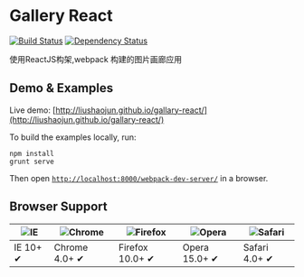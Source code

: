 Gallery  React
=====
[![Build Status](https://travis-ci.org/liushaojun/gallary-react.svg?branch=master)](https://travis-ci.org/liushaojun/gallary-react) [![Dependency Status](https://gemnasium.com/liushaojun/gallary-react.svg)](https://gemnasium.com/liushaojun/gallery-react)

使用ReactJS构架,webpack 构建的图片画廊应用

## Demo & Examples

Live demo: [http://liushaojun.github.io/gallary-react/](http://liushaojun.github.io/gallary-react/)

To build the examples locally, run:

```
npm install
grunt serve
```

Then open [`http://localhost:8000/webpack-dev-server/`](http://localhost:8000/webpack-dev-server/) in a browser.

## Browser Support
![IE](https://raw.github.com/alrra/browser-logos/master/internet-explorer/internet-explorer_48x48.png) | ![Chrome](https://raw.github.com/alrra/browser-logos/master/chrome/chrome_48x48.png) | ![Firefox](https://raw.github.com/alrra/browser-logos/master/firefox/firefox_48x48.png) | ![Opera](https://raw.github.com/alrra/browser-logos/master/opera/opera_48x48.png) | ![Safari](https://raw.github.com/alrra/browser-logos/master/safari/safari_48x48.png)
--- | --- | --- | --- | --- |
IE 10+ ✔ | Chrome 4.0+ ✔ | Firefox 10.0+ ✔| Opera 15.0+ ✔ | Safari 4.0+ ✔ |
